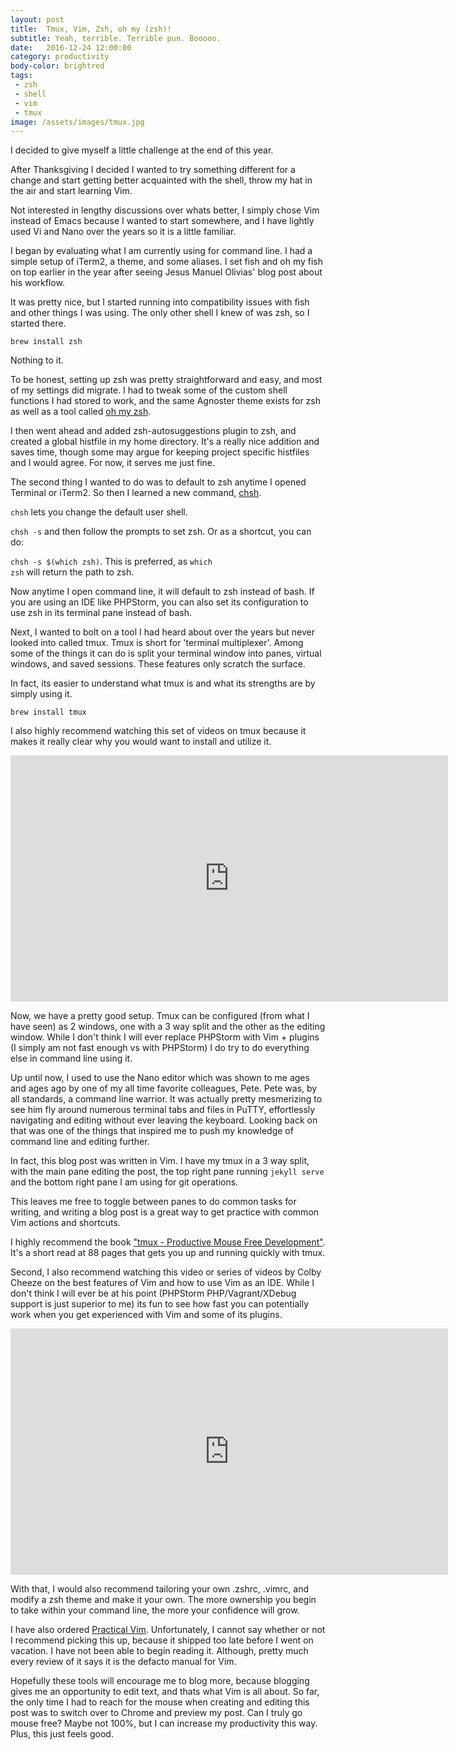 ```yaml
---
layout: post
title:  Tmux, Vim, Zsh, oh my (zsh)!
subtitle: Yeah, terrible. Terrible pun. Booooo.
date:   2016-12-24 12:00:00
category: productivity
body-color: brightred
tags:
 - zsh
 - shell
 - vim
 - tmux
image: /assets/images/tmux.jpg
---
```


I decided to give myself a little challenge at the end of this year.

After Thanksgiving I decided I wanted to try something different for a change and start getting better acquainted with the shell, throw my hat in the air and start learning Vim.

Not interested in lengthy discussions over whats better, I simply chose Vim instead of Emacs because I wanted to start somewhere, and I have lightly used Vi and Nano over the years so it is a little familiar.

I began by evaluating what I am currently using for command line. I had a simple setup of iTerm2, a theme, and some aliases. I set fish and oh my fish on top earlier in the year after seeing Jesus Manuel Olivias' blog post about his workflow.

It was pretty nice, but I started running into compatibility issues with fish and other things I was using. The only other shell I knew of was zsh, so I started there.

<code>brew install zsh</code>

Nothing to it.

To be honest, setting up zsh was pretty straightforward and easy, and most of my settings did migrate. I had to tweak some of the custom shell functions I had stored to work, and the same Agnoster theme exists for zsh as well as a tool called <a href="https://github.com/robbyrussell/oh-my-zsh" target="_blank">oh my zsh</a>.

I then went ahead and added zsh-autosuggestions plugin to zsh, and created a global histfile in my home directory. It's a really nice addition and saves time, though some may argue for keeping project specific histfiles and I would agree. For now, it serves me just fine.

The second thing I wanted to do was to default to zsh anytime I opened Terminal or iTerm2. So then I learned a new command, <a href="https://linux.die.net/man/1/chsh" target="_blank">chsh</a>.

<code>chsh</code> lets you change the default user shell.

<code>chsh -s</code> and then follow the prompts to set zsh. Or as a shortcut, you can do:

<code>chsh -s $(which zsh)</code>. This is preferred, as <code>which zsh</code> will return the path to zsh. 

Now anytime I open command line, it will default to zsh instead of bash. If you are using an IDE like PHPStorm, you can also set its configuration to use zsh in its terminal pane instead of bash.

Next, I wanted to bolt on a tool I had heard about over the years but never looked into called tmux. Tmux is short for 'terminal multiplexer'. Among some of the things it can do is split your terminal window into panes, virtual windows, and saved sessions. These features only scratch the surface.

In fact, its easier to understand what tmux is and what its strengths are by simply using it.

<code>brew install tmux</code>

I also highly recommend watching this set of videos on tmux because it makes it really clear why you would want to install and utilize it.

<iframe width="700" height="394" src="https://www.youtube.com/embed/BHhA_ZKjyxo" frameborder="0" allowfullscreen></iframe>

Now, we have a pretty good setup. Tmux can be configured (from what I have seen) as 2 windows, one with a 3 way split and the other as the editing window. While I don't think I will ever replace PHPStorm with Vim + plugins (I simply am not fast enough vs with PHPStorm) I do try to do everything else in command line using it.

Up until now, I used to use the Nano editor which was shown to me ages and ages ago by one of my all time favorite colleagues, Pete. Pete was, by all standards, a command line warrior. It was actually pretty mesmerizing to see him fly around numerous terminal tabs and files in PuTTY, effortlessly navigating and editing without ever leaving the keyboard. Looking back on that was one of the things that inspired me to push my knowledge of command line and editing further.

In fact, this blog post was written in Vim. I have my tmux in a 3 way split, with the main pane editing the post, the top right pane running <code>jekyll serve</code> and the bottom right pane I am using for git operations. 

This leaves me free to toggle between panes to do common tasks for writing, and writing a blog post is a great way to get practice with common Vim actions and shortcuts.

I highly recommend the book <a href="https://pragprog.com/book/bhtmux/tmux" target="_blank">"tmux - Productive Mouse Free Development"</a>. It's a short read at 88 pages that gets you up and running quickly with tmux.

Second, I also recommend watching this video or series of videos by Colby Cheeze on the best features of Vim and how to use Vim as an IDE. While I don't think I will ever be at his point (PHPStorm PHP/Vagrant/XDebug support is just superior to me) its fun to see how fast you can potentially work when you get experienced with Vim and some of its plugins.

<iframe width="700" height="394" src="https://www.youtube.com/embed/YD9aFIvlQYs" frameborder="0" allowfullscreen></iframe>

With that, I would also recommend tailoring your own .zshrc, .vimrc, and modify a zsh theme and make it your own. The more ownership you begin to take within your command line, the more your confidence will grow.

I have also ordered <a href="https://pragprog.com/book/dnvim2/practical-vim-second-edition" target="_blank">Practical Vim</a>. Unfortunately, I cannot say whether or not I recommend picking this up, because it shipped too late before I went on vacation. I have not been able to begin reading it. Although, pretty much every review of it says it is the defacto manual for Vim.

Hopefully these tools will encourage me to blog more, because blogging gives me an opportunity to edit text, and thats what Vim is all about. So far, the only time I had to reach for the mouse when creating and editing this post was to switch over to Chrome and preview my post. Can I truly go mouse free? Maybe not 100%, but I can increase my productivity this way. Plus, this just feels good.

